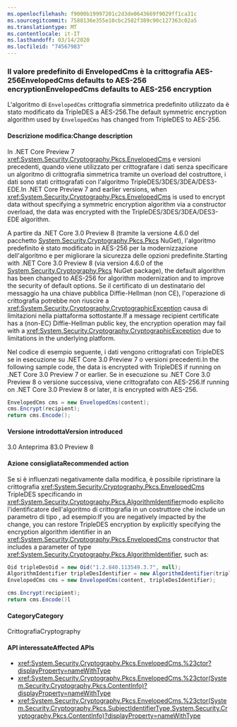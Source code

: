 ```yaml
---
ms.openlocfilehash: f9000b19997201c2d3de0643669f9029ff1ca31c
ms.sourcegitcommit: 7588136e355e10cbc2582f389c90c127363c02a5
ms.translationtype: MT
ms.contentlocale: it-IT
ms.lasthandoff: 03/14/2020
ms.locfileid: "74567983"
---
```

### <a name="envelopedcms-defaults-to-aes-256-encryption"></a><span data-ttu-id="20db5-101">Il valore predefinito di EnvelopedCms è la crittografia AES-256EnvelopedCms defaults to AES-256 encryption</span><span class="sxs-lookup"><span data-stu-id="20db5-101">EnvelopedCms defaults to AES-256 encryption</span></span>

<span data-ttu-id="20db5-102">L'algoritmo di `EnvelopedCms` crittografia simmetrica predefinito utilizzato da è stato modificato da TripleDES a AES-256.</span><span class="sxs-lookup"><span data-stu-id="20db5-102">The default symmetric encryption algorithm used by `EnvelopedCms` has changed from TripleDES to AES-256.</span></span>

#### <a name="change-description"></a><span data-ttu-id="20db5-103">Descrizione modifica:</span><span class="sxs-lookup"><span data-stu-id="20db5-103">Change description</span></span>

<span data-ttu-id="20db5-104">In .NET Core Preview 7 <xref:System.Security.Cryptography.Pkcs.EnvelopedCms> e versioni precedenti, quando viene utilizzato per crittografare i dati senza specificare un algoritmo di crittografia simmetrica tramite un overload del costruttore, i dati sono stati crittografati con l'algoritmo TripleDES/3DES/3DEA/DES3-EDE.</span><span class="sxs-lookup"><span data-stu-id="20db5-104">In .NET Core Preview 7 and earlier versions, when <xref:System.Security.Cryptography.Pkcs.EnvelopedCms> is used to encrypt data without specifying a symmetric encryption algorithm via a constructor overload, the data was encrypted with the TripleDES/3DES/3DEA/DES3-EDE algorithm.</span></span>

<span data-ttu-id="20db5-105">A partire da .NET Core 3.0 Preview 8 (tramite la versione 4.6.0 del pacchetto [System.Security.Cryptography.Pkcs.Pkcs](https://www.nuget.org/packages/System.Security.Cryptography.Pkcs/) NuGet), l'algoritmo predefinito è stato modificato in AES-256 per la modernizzazione dell'algoritmo e per migliorare la sicurezza delle opzioni predefinite.</span><span class="sxs-lookup"><span data-stu-id="20db5-105">Starting with .NET Core 3.0 Preview 8 (via version 4.6.0 of the [System.Security.Cryptography.Pkcs](https://www.nuget.org/packages/System.Security.Cryptography.Pkcs/) NuGet package), the default algorithm has been changed to AES-256 for algorithm modernization and to improve the security of default options.</span></span> <span data-ttu-id="20db5-106">Se il certificato di un destinatario del messaggio ha una chiave pubblica Diffie-Hellman (non CE), l'operazione di crittografia potrebbe non riuscire a <xref:System.Security.Cryptography.CryptographicException> causa di limitazioni nella piattaforma sottostante.</span><span class="sxs-lookup"><span data-stu-id="20db5-106">If a message recipient certificate has a (non-EC) Diffie-Hellman public key, the encryption operation may fail with a <xref:System.Security.Cryptography.CryptographicException> due to limitations in the underlying platform.</span></span>

<span data-ttu-id="20db5-107">Nel codice di esempio seguente, i dati vengono crittografati con TripleDES se in esecuzione su .NET Core 3.0 Preview 7 o versioni precedenti.</span><span class="sxs-lookup"><span data-stu-id="20db5-107">In the following sample code, the data is encrypted with TripleDES if running on .NET Core 3.0 Preview 7 or earlier.</span></span> <span data-ttu-id="20db5-108">Se in esecuzione su .NET Core 3.0 Preview 8 o versione successiva, viene crittografato con AES-256.</span><span class="sxs-lookup"><span data-stu-id="20db5-108">If running on .NET Core 3.0 Preview 8 or later, it is encrypted with AES-256.</span></span>

```csharp
EnvelopedCms cms = new EnvelopedCms(content);
cms.Encrypt(recipient);
return cms.Encode();
```

#### <a name="version-introduced"></a><span data-ttu-id="20db5-109">Versione introdotta</span><span class="sxs-lookup"><span data-stu-id="20db5-109">Version introduced</span></span>

<span data-ttu-id="20db5-110">3.0 Anteprima 8</span><span class="sxs-lookup"><span data-stu-id="20db5-110">3.0 Preview 8</span></span>

#### <a name="recommended-action"></a><span data-ttu-id="20db5-111">Azione consigliata</span><span class="sxs-lookup"><span data-stu-id="20db5-111">Recommended action</span></span>

<span data-ttu-id="20db5-112">Se si è influenzati negativamente dalla modifica, è possibile ripristinare la crittografia <xref:System.Security.Cryptography.Pkcs.EnvelopedCms> TripleDES specificando in <xref:System.Security.Cryptography.Pkcs.AlgorithmIdentifier>modo esplicito l'identificatore dell'algoritmo di crittografia in un costruttore che include un parametro di tipo , ad esempio:</span><span class="sxs-lookup"><span data-stu-id="20db5-112">If you are negatively impacted by the change, you can restore TripleDES encryption by explicitly specifying the encryption algorithm identifier in an <xref:System.Security.Cryptography.Pkcs.EnvelopedCms> constructor that includes a parameter of type <xref:System.Security.Cryptography.Pkcs.AlgorithmIdentifier>, such as:</span></span>

```csharp
Oid tripleDesOid = new Oid("1.2.840.113549.3.7", null);
AlgorithmIdentifier tripleDesIdentifier = new AlgorithmIdentifier(tripleDesOid);
EnvelopedCms cms = new EnvelopedCms(content, tripleDesIdentifier);

cms.Encrypt(recipient);
return cms.Encode()l
```

#### <a name="category"></a><span data-ttu-id="20db5-113">Category</span><span class="sxs-lookup"><span data-stu-id="20db5-113">Category</span></span>

<span data-ttu-id="20db5-114">Crittografia</span><span class="sxs-lookup"><span data-stu-id="20db5-114">Cryptography</span></span>

#### <a name="affected-apis"></a><span data-ttu-id="20db5-115">API interessate</span><span class="sxs-lookup"><span data-stu-id="20db5-115">Affected APIs</span></span>

- <xref:System.Security.Cryptography.Pkcs.EnvelopedCms.%23ctor?displayProperty=nameWithType>
- <xref:System.Security.Cryptography.Pkcs.EnvelopedCms.%23ctor(System.Security.Cryptography.Pkcs.ContentInfo)?displayProperty=nameWithType>
- <xref:System.Security.Cryptography.Pkcs.EnvelopedCms.%23ctor(System.Security.Cryptography.Pkcs.SubjectIdentifierType,System.Security.Cryptography.Pkcs.ContentInfo)?displayProperty=nameWithType>

<!--

### Affected APIs

- `M:System.Security.Cryptography.Pkcs.EnvelopedCms.#ctor`
- `M:System.Security.Cryptography.Pkcs.EnvelopedCms.#ctor(System.Security.Cryptography.Pkcs.ContentInfo)`
- `M:System.Security.Cryptography.Pkcs.EnvelopedCms.%23ctor(System.Security.Cryptography.Pkcs.SubjectIdentifierType,System.Security.Cryptography.Pkcs.ContentInfo)`

-->
